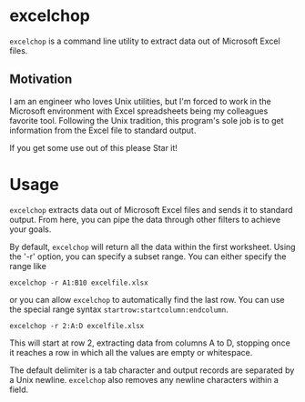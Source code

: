 # excelchop

`excelchop` is a command line utility to extract data out of Microsoft
Excel files.

## Motivation

I am an engineer who loves Unix utilities, but I'm forced to work in the
Microsoft environment with Excel spreadsheets being my colleagues
favorite tool. Following the Unix tradition, this program's sole job is
to get information from the Excel file to standard output.

If you get some use out of this please Star it!

# Usage

`excelchop` extracts data out of Microsoft Excel files and sends it to
standard output. From here, you can pipe the data through other filters
to achieve your goals.

By default, `excelchop` will return all the data within the first
worksheet. Using the '-r' option, you can specify a subset range. You
can either specify the range like 

`excelchop -r A1:B10 excelfile.xlsx`

or you can allow `excelchop` to automatically find the last row. You can
use the special range syntax `startrow:startcolumn:endcolumn`.

`excelchop -r 2:A:D excelfile.xlsx`

This will start at row 2, extracting data from columns A to D, stopping
once it reaches a row in which all the values are empty or whitespace.

The default delimiter is a tab character and output records are
separated by a Unix newline. `excelchop` also removes any newline
characters within a field.


